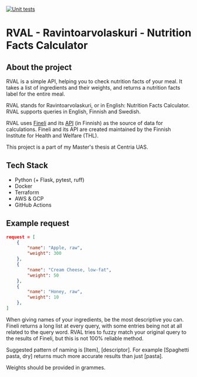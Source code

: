 [![Unit tests](https://github.com/nlindenau/thesis/actions/workflows/run-pytest.yml/badge.svg)](https://github.com/nlindenau/thesis/actions/workflows/run-pytest.yml)

# RVAL - Ravintoarvolaskuri - Nutrition Facts Calculator

## About the project

RVAL is a simple API, helping you to check nutrition facts of your meal. It takes a list of ingredients and their weights, and returns a nutrition facts label for the entire meal. 

RVAL stands for Ravintoarvolaskuri, or in English: Nutrition Facts Calculator. RVAL supports queries in English, Finnish and Swedish.

RVAL uses [Fineli](https://fineli.fi/fineli/en/index) and its [API](https://fineli.fi/fineli/fi/avoin-data?) (in Finnish) as the source of data for calculations. Fineli and its API are created maintained by the Finnish Institute for Health and Welfare (THL). 

This project is a part of my Master's thesis at Centria UAS. 

## Tech Stack 

- Python (+ Flask, pytest, ruff)
- Docker
- Terraform
- AWS & GCP 
- GitHub Actions

## Example request

```json
request = [
    {
        "name": "Apple, raw",
        "weight": 300
    },
    {
        "name": "Cream Cheese, low-fat",
        "weight": 50
    },
    {
        "name": "Honey, raw",
        "weight": 10
    },
]
```

When giving names of your ingredients, be the most descriptive you can. Fineli returns a long list at every query, with some entries being not at all related to the query word.
RVAL tries to fuzzy match your original query to the results of Fineli, but this is not 100% reliable method.

Suggested pattern of naming is [Item], [descriptor]. For example [Spaghetti pasta, dry] returns much more accurate results than just [pasta]. 

Weights should be provided in grammes.
